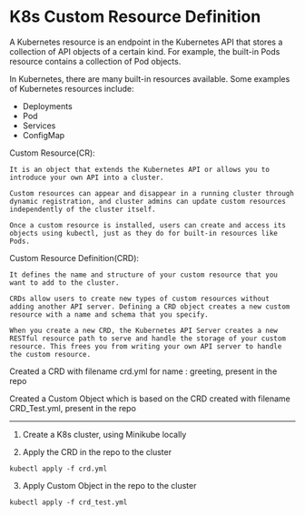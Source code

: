 # K8s Custom Resource Definition

A Kubernetes resource is an endpoint in the Kubernetes API that stores a collection of API objects of a certain kind. For example, the built-in Pods resource contains a collection of Pod objects.

In Kubernetes, there are many built-in resources available. Some examples of Kubernetes resources include:

- Deployments
- Pod
- Services
- ConfigMap

Custom Resource(CR):
```  
It is an object that extends the Kubernetes API or allows you to introduce your own API into a cluster.

Custom resources can appear and disappear in a running cluster through dynamic registration, and cluster admins can update custom resources independently of the cluster itself.

Once a custom resource is installed, users can create and access its objects using kubectl, just as they do for built-in resources like Pods.
```
Custom Resource Definition(CRD): 
```
It defines the name and structure of your custom resource that you want to add to the cluster.

CRDs allow users to create new types of custom resources without adding another API server. Defining a CRD object creates a new custom resource with a name and schema that you specify.

When you create a new CRD, the Kubernetes API Server creates a new RESTful resource path to serve and handle the storage of your custom resource. This frees you from writing your own API server to handle the custom resource.
```

Created a CRD with filename crd.yml for name : greeting, present in the repo

Created a Custom Object which is based on the CRD created with filename CRD_Test.yml, present in the repo

---

1. Create a K8s cluster, using Minikube locally

2. Apply  the CRD in the repo to the cluster

```
kubectl apply -f crd.yml
```

3. Apply Custom Object in the repo to the cluster

```
kubectl apply -f crd_test.yml
```

